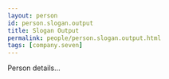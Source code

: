 ```yaml
---
layout: person
id: person.slogan.output
title: Slogan Output
permalink: people/person.slogan.output.html
tags: [company.seven]
---
```


Person details...